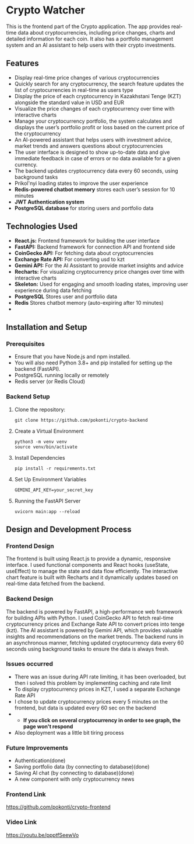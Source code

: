 # Crypto Watcher
This is the frontend part of the Crypto application. The app provides real-time data about cryptocurrencies, including price changes, charts and detailed information for each coin. It also has a portfolio management system and an AI assistant to help users with their crypto investments.
## Features
* Display real-time price changes of various cryptocurrencies
* Quickly search for any cryptocurrency, the search feature updates the list of cryptocurrencies in real-time as users type
* Display the price of each cryptocurrency in Kazakhstani Tenge (KZT) alongside the standard value in USD and EUR
* Visualize the price changes of each cryptocurrency over time with interactive charts
* Manage your cryptocurrency portfolio, the system calculates and displays the user’s portfolio profit or loss based on the current price of the cryptocurrency
* An AI-powered assistant that helps users with investment advice, market trends and answers questions about cryptocurrencies
* The user interface is designed to show up-to-date data and give immediate feedback in case of errors or no data available for a given currency.
* The backend updates cryptocurrency data every 60 seconds, using background tasks
* Prikol'nyi loading states to improve the user experience
* **Redis-powered chatbot memory** stores each user’s session for 10 minutes
* **JWT Authentication system**
* **PostgreSQL database** for storing users and portfolio data
## Technologies Used
* **React.js:** Frontend framework for building the user interface
* **FastAPI:** Backend framework for connection API and frontend side
* **CoinGecko API:** For fetching data about cryptocurrencies
* **Exchange Rate API:** For converting usd to kzt
* **Gemini API:** For the AI Assistant to provide market insights and advice
* **Recharts:** For visualizing cryptocurrency price changes over time with interactive charts
* **Skeleton:** Used for engaging and smooth loading states, improving user experience during data fetching
* **PostgreSQL** Stores user and portfolio data
* **Redis** Stores chatbot memory (auto-expiring after 10 minutes)
* 
## Installation and Setup
### Prerequisites
* Ensure that you have Node.js and npm installed.
* You will also need Python 3.8+ and pip installed for setting up the backend (FastAPI).
* PostgreSQL running locally or remotely
* Redis server (or Redis Cloud)
### Backend Setup

1. Clone the repository:
   ```
   git clone https://github.com/pokonti/crypto-backend
   ```
2. Create a Virtual Environment
    ```
    python3 -m venv venv
    source venv/bin/activate
    ```
3. Install Dependencies
    ```
    pip install -r requirements.txt
    ```
4. Set Up Environment Variables
    ```
    GEMINI_API_KEY=your_secret_key
   ```
5. Running the FastAPI Server
    ```
   uvicorn main:app --reload
   ```
   
## Design and Development Process
### Frontend Design
The frontend is built using React.js to provide a dynamic, responsive interface. I used functional components and React hooks (useState, useEffect) to manage the state and data flow efficiently. The interactive chart feature is built with Recharts and it dynamically updates based on real-time data fetched from the backend.

### Backend Design
The backend is powered by FastAPI, a high-performance web framework for building APIs with Python. I used CoinGecko API to fetch real-time cryptocurrency prices and Exchange Rate API to convert prices into tenge (kzt). The AI assistant is powered by Gemini API, which provides valuable insights and recommendations on the market trends.
The backend runs in an asynchronous manner, fetching updated cryptocurrency data every 60 seconds using background tasks to ensure the data is always fresh.

### Issues occurred 
- There was an issue during API rate limiting, it has been overloaded, but then i solved this problem by implementing caching and rate limit
- To display cryptocurrency prices in KZT, I used a separate Exchange Rate API
- I chose to update cryptocurrency prices every 5 minutes on the frontend, but data is updated every 60 sec on the backend
- - **If you click on several cryptocurrency in order to see graph, the page won't respond**
- Also deployment was a little bit tiring process

### Future Improvements
- Authentication(done)
- Saving portfolio data (by connecting to database)(done)
- Saving AI chat (by connecting to database)(done)
- A new component with only cryptocurrency news


### Frontend Link
https://github.com/pokonti/crypto-frontend

### Video Link 
https://youtu.be/ppptfSeewVo





